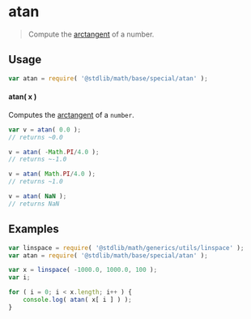 atan
===

> Compute the [arctangent][arctangent] of a number.


<section class="usage">

## Usage

``` javascript
var atan = require( '@stdlib/math/base/special/atan' );
```

#### atan( x )

Computes the [arctangent][arctangent] of a `number`.

``` javascript
var v = atan( 0.0 );
// returns ~0.0

v = atan( -Math.PI/4.0 );
// returns ~-1.0

v = atan( Math.PI/4.0 );
// returns ~1.0

v = atan( NaN );
// returns NaN
```

<!-- </usage> -->


<section class="examples">

## Examples

``` javascript
var linspace = require( '@stdlib/math/generics/utils/linspace' );
var atan = require( '@stdlib/math/base/special/atan' );

var x = linspace( -1000.0, 1000.0, 100 );
var i;

for ( i = 0; i < x.length; i++ ) {
    console.log( atan( x[ i ] ) );
}
```

<!-- </examples> -->


<section class="links">

[arctangent]: https://en.wikipedia.org/wiki/Inverse_trigonometric_functions

<!-- </links> -->
